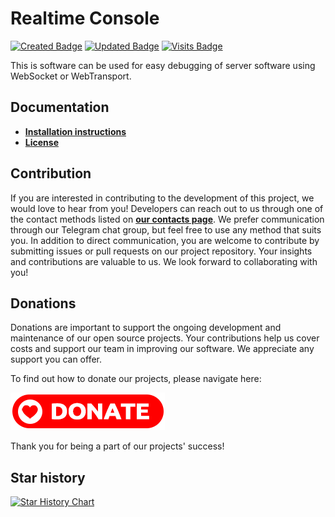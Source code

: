 # Realtime Console

[![Created Badge](https://badges.pufler.dev/created/libersoft-org/realtime-console)](https://badges.pufler.dev) [![Updated Badge](https://badges.pufler.dev/updated/libersoft-org/realtime-console)](https://badges.pufler.dev) [![Visits Badge](https://badges.pufler.dev/visits/libersoft-org/realtime-console)](https://badges.pufler.dev)

This is software can be used for easy debugging of server software using WebSocket or WebTransport.

## Documentation

- [**Installation instructions**](./INSTALL.md)
- [**License**](./LICENSE)

## Contribution

If you are interested in contributing to the development of this project, we would love to hear from you! Developers can reach out to us through one of the contact methods listed on [**our contacts page**](https://libersoft.org/contacts). We prefer communication through our Telegram chat group, but feel free to use any method that suits you.
In addition to direct communication, you are welcome to contribute by submitting issues or pull requests on our project repository. Your insights and contributions are valuable to us. We look forward to collaborating with you!

## Donations

Donations are important to support the ongoing development and maintenance of our open source projects. Your contributions help us cover costs and support our team in improving our software. We appreciate any support you can offer.

To find out how to donate our projects, please navigate here:

[![Donate](https://raw.githubusercontent.com/libersoft-org/documents/main/donate.png)](https://libersoft.org/donations)

Thank you for being a part of our projects' success!

## Star history

[![Star History Chart](https://api.star-history.com/svg?repos=libersoft-org/realtime-console&type=Date)](https://star-history.com/#libersoft-org/realtime-console&Date)
